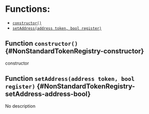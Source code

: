 

# Functions:
- [`constructor()`](#NonStandardTokenRegistry-constructor)
- [`setAddress(address token, bool register)`](#NonStandardTokenRegistry-setAddress-address-bool)


## Function `constructor()` {#NonStandardTokenRegistry-constructor}
constructor
## Function `setAddress(address token, bool register)` {#NonStandardTokenRegistry-setAddress-address-bool}
No description

